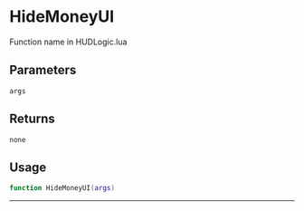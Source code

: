 # HideMoneyUI
Function name in HUDLogic.lua
## Parameters
`args`
## Returns
`none`
## Usage
```lua
function HideMoneyUI(args)
```
---
